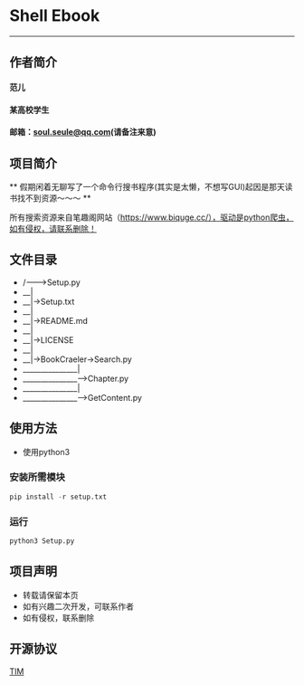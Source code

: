 # Shell Ebook

***

## 作者简介

#### 范儿
#### 某高校学生
#### 邮箱：soul.seule@qq.com(请备注来意)

## 项目简介

** 假期闲着无聊写了一个命令行搜书程序(其实是太懒，不想写GUI)起因是那天读书找不到资源～～～ **

所有搜索资源来自笔趣阁网站（https://www.biquge.cc/），驱动是python爬虫，如有侵权，请联系删除！

## 文件目录

* /--->Setup.py
* __|
* __|->Setup.txt
* __|
* __|->README.md
* __|
* __|->LICENSE
* __|
* __|->BookCraeler->Search.py
* _______________|
* _______________-->Chapter.py
* _______________|
* _______________-->GetContent.py

## 使用方法

* 使用python3 

### 安装所需模块

```python
pip install -r setup.txt
```

### 运行
```python
python3 Setup.py
```

## 项目声明

* 转载请保留本页
* 如有兴趣二次开发，可联系作者
* 如有侵权，联系删除

## 开源协议

[TIM](/LICENSE)


